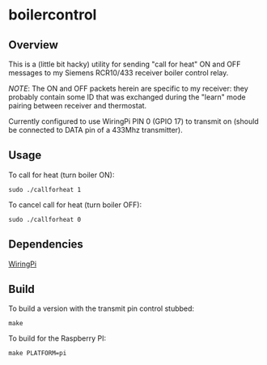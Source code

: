 # boilercontrol

## Overview

This is a (little bit hacky) utility for sending "call for heat" ON and OFF messages to my Siemens RCR10/433 receiver boiler control relay.

*NOTE*: The ON and OFF packets herein are specific to my receiver: they probably contain some ID that was exchanged during the "learn" mode pairing between receiver and thermostat.

Currently configured to use WiringPi PIN 0 (GPIO 17) to transmit on (should be connected to DATA pin of a 433Mhz transmitter).

## Usage

To call for heat (turn boiler ON):

    sudo ./callforheat 1 

To cancel call for heat (turn boiler OFF):

    sudo ./callforheat 0

## Dependencies

[WiringPi](http://wiringpi.com/)

## Build

To build a version with the transmit pin control stubbed:

    make
    
To build for the Raspberry PI:

    make PLATFORM=pi
